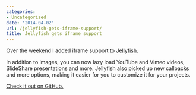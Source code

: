 ```yaml
---
categories:
- Uncategorized
date: '2014-04-02'
url: /jellyfish-gets-iframe-support/
title: Jellyfish gets iframe support
---
```


Over the weekend I added iframe support to [Jellyfish](http://cferdinandi.github.io/jellyfish/).

In addition to images, you can now lazy load YouTube and Vimeo videos, SlideShare presentations and more. Jellyfish also picked up new callbacks and more options, making it easier for you to customize it for your projects.

[Check it out on GitHub.](http://cferdinandi.github.io/jellyfish/)